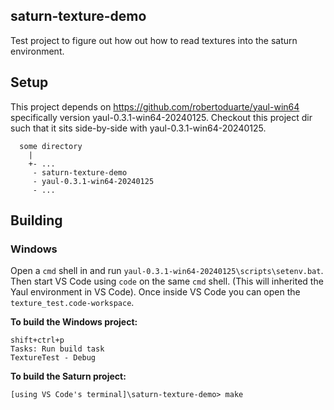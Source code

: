 ## saturn-texture-demo
Test project to figure out how out how to read textures into the saturn environment.

## Setup
This project depends on https://github.com/robertoduarte/yaul-win64 specifically version yaul-0.3.1-win64-20240125. Checkout this project dir such that it sits side-by-side with yaul-0.3.1-win64-20240125.

```
  some directory
    |
    +- ...
     - saturn-texture-demo
     - yaul-0.3.1-win64-20240125
     - ...
```

## Building

### Windows
Open a `cmd` shell in and run `yaul-0.3.1-win64-20240125\scripts\setenv.bat`. Then start VS Code using `code` on the same `cmd` shell. (This will inherited the Yaul environment in VS Code). Once inside VS Code you can open the `texture_test.code-workspace`.

**To build the Windows project:**
```
shift+ctrl+p 
Tasks: Run build task
TextureTest - Debug
```

**To build the Saturn project:**
```
[using VS Code's terminal]\saturn-texture-demo> make
```
